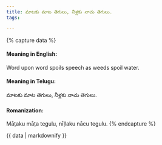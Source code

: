 ```yaml
---
title: మాటకు మాట తెగులు, నీళ్లకు నాచు తెగులు.
tags:

---
```


{% capture data %}
#### Meaning in English:
Word upon word spoils speech as weeds spoil water.

#### Meaning in Telugu:
మాటకు మాట తెగులు, నీళ్లకు నాచు తెగులు.

#### Romanization:
Māṭaku māṭa tegulu, nīḷlaku nācu tegulu.
{% endcapture %}

{{ data | markdownify }}

